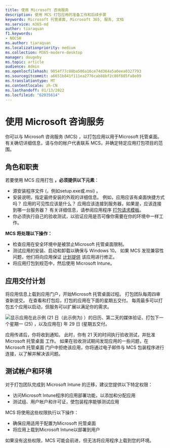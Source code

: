 ```yaml
---
title: 使用 Microsoft 咨询服务
description: 使用 MCS 打包应用的准备工作和后续步骤
keywords: Microsoft 托管桌面, Microsoft 365, 服务, 文档
ms.service: m365-md
author: tiaraquan
f1.keywords:
- NOCSH
ms.author: tiaraquan
ms.localizationpriority: medium
ms.collection: M365-modern-desktop
manager: dougeby
ms.topic: article
audience: Admin
ms.openlocfilehash: 9054f77c88ba506a16ce74d364a5a0eea0327793
ms.sourcegitcommit: a6651b841f111ea2776cab88bf2c80f805fa8e09
ms.translationtype: MT
ms.contentlocale: zh-CN
ms.lasthandoff: 01/13/2022
ms.locfileid: "62035614"
---
```

# <a name="working-with-microsoft-consulting-services"></a>使用 Microsoft 咨询服务

你可以与 Microsoft 咨询服务 (MCS) ，以打包应用以用于Microsoft 托管桌面。 有关确切详细信息，请与你的帐户代表联系 MCS，并确定特定应用打包项目的范围。

## <a name="roles-and-responsibilities"></a>角色和职责

若要使用 MCS 应用打包 **，必须提供以下元素**：

- 源安装程序文件 (，例如setup.exe或.msi) 。
- 安装说明，指定最终安装的外观的详细信息。 例如，应用应该有桌面快捷方式吗？ 应用的可见性应该是什么？ 应用应该连接到服务器，如果是，应该连接到哪一台服务器？ 有关详细信息，请参阅应用程序 [打包请求模板](https://github.com/MicrosoftDocs/microsoft-365-docs/raw/public/microsoft-365/managed-desktop/get-ready/downloads/app-packaging-template.docx)。
- 你必须执行自己的验收测试，以验证应用是否可像你需要在你的环境中一样工作。

**MCS 将处理以下操作：**

- 检查应用在安全环境中是被禁止Microsoft 托管桌面限制。
- 测试应用的安装、启动和卸载以确保与 Windows 10。 如果 MCS 发现兼容性问题，他们将向应用保证 [计划提供](/fasttrack/products-and-capabilities#app-assure) 该应用进行修正。
- 将应用打包到规范中，然后使用 Microsoft Intune。

## <a name="app-delivery-schedule"></a>应用交付计划

将应用信息上载到应用门户，开始Microsoft 托管桌面过程。 打包团队每周四审查新提交。 在查看和打包后，打包的应用在下面的星期五交付。 每周最多可以打包五个应用以启动，但服务可以扩展以满足你的需求。

![显示应用在此示例 (21 日（此示例为) ）的日历、第二天的媒体验证、打包下一个星期一 (25) ，以及应用在) 年 29 日 (星期五交付。](../../media/MCS-cal.png)

应用传递后，你将收到通知。 此时，你有 21 天的时间执行验收测试，并批准 Microsoft 托管桌面 工作。 如果在验收测试期间发现应用的一些问题，在 Microsoft 托管桌面 门户中拒绝该应用，你将通过电子邮件与 MCS 包装程序进行连接，以了解并解决该问题。

## <a name="testing-accounts-and-environment"></a>测试帐户和环境

对于打包团队完成到 Microsoft Intune 的迁移，建议您提供以下特定权限：

- 访问Microsoft Intune程序的应用部署功能，以添加和分配应用
- 测试组、用户帐户和许可证，使包装程序能够测试应用

MCS 将使用这些权限执行以下操作：

- 确保应用适用于配置为Microsoft 托管桌面
- 将应用上载到Microsoft Intune以部署到用户

如果没有这些权限，MCS 可能会前进，但无法将应用程序上载到您的环境。
